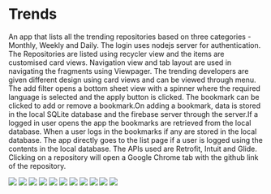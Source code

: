 # Trends
An app that lists all the trending repositories based on three categories - Monthly, Weekly and Daily.
The login uses nodejs server for authentication.
The Repositories are listed using recycler view and the items are customised card views.
Navigation view and tab layout are used in navigating the fragments using Viewpager.
The trending developers are given different design using card views and can be viewed through menu.
The add filter opens a bottom sheet view with a spinner where the required language is selected and the apply button is clicked.
The bookmark can be clicked to add or remove a bookmark.On adding a bookmark, data is stored in the local SQLite database and the 
firebase server through the server.If a logged in user opens the app the bookmarks are retrieved from the local database.
When a user logs in the bookmarks if any are stored in the local database. The app directly goes to the list page if a user is logged 
using the contents in the local database. The APIs used are Retrofit, Intuit and Glide. Clicking on a repository will open a Google Chrome
tab with the github link of the repository.


![](https://github.com/sujink1999/Trends/blob/master/Screenshot_20191107-235515.jpg)
![](https://github.com/sujink1999/Trends/blob/master/Screenshot_20191107-235524.jpg)
![](https://github.com/sujink1999/Trends/blob/master/Screenshot_20191107-235549.jpg)
![](https://github.com/sujink1999/Trends/blob/master/Screenshot_20191107-235556.jpg)
![](https://github.com/sujink1999/Trends/blob/master/Screenshot_20191107-235605.jpg)
![](https://github.com/sujink1999/Trends/blob/master/Screenshot_20191107-235617.jpg)
![](https://github.com/sujink1999/Trends/blob/master/Screenshot_20191108-004539.jpg)
![](https://github.com/sujink1999/Trends/blob/master/Screenshot_20191108-004541.jpg)
![](https://github.com/sujink1999/Trends/blob/master/Screenshot_20191108-004548.jpg)
![](https://github.com/sujink1999/Trends/blob/master/Screenshot_20191108-004550.jpg)
![](https://github.com/sujink1999/Trends/blob/master/Screenshot_20191108-005125.jpg)

